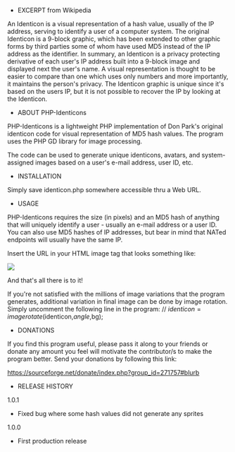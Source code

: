 * EXCERPT from Wikipedia

An Identicon is a visual representation of a hash value, usually of the
IP address, serving to identify a user of a computer system. The
original Identicon is a 9-block graphic, which has been extended to
other graphic forms by third parties some of whom have used MD5 instead
of the IP address as the identifier. In summary, an Identicon is a
privacy protecting derivative of each user's IP address built into a
9-block image and displayed next the user's name. A visual
representation is thought to be easier to compare than one which uses
only numbers and more importantly, it maintains the person's privacy.
The Identicon graphic is unique since it's based on the users IP, but
it is not possible to recover the IP by looking at the Identicon.


* ABOUT PHP-Identicons

PHP-Identicons is a lightweight PHP implementation of Don Park's
original identicon code for visual representation of MD5 hash values.
The program uses the PHP GD library for image processing.

The code can be used to generate unique identicons, avatars, and
system-assigned images based on a user's e-mail address, user ID, etc.


* INSTALLATION

Simply save identicon.php somewhere accessible thru a Web URL.


* USAGE

PHP-Identicons requires the size (in pixels) and an MD5 hash of
anything that will uniquely identify a user - usually an e-mail address
or a user ID. You can also use MD5 hashes of IP addresses, but bear in
mind that NATed endpoints will usually have the same IP.

Insert the URL in your HTML image tag that looks something like:

<img src="path/to/identicon.php?size=48&hash=e4d909c290d0fb1ca068ffaddf22cbd0" />

And that's all there is to it!

If you're not satisfied with the millions of image variations that the
program generates, additional variation in final image can be done by
image rotation. Simply uncomment the following line in the program:
// $identicon=imagerotate($identicon,$angle,$bg);


* DONATIONS

If you find this program useful, please pass it along to your friends
or donate any amount you feel will motivate the contributor/s to make
the program better. Send your donations by following this link:

https://sourceforge.net/donate/index.php?group_id=271757#blurb


* RELEASE HISTORY

1.0.1
* Fixed bug where some hash values did not generate any sprites

1.0.0
* First production release
